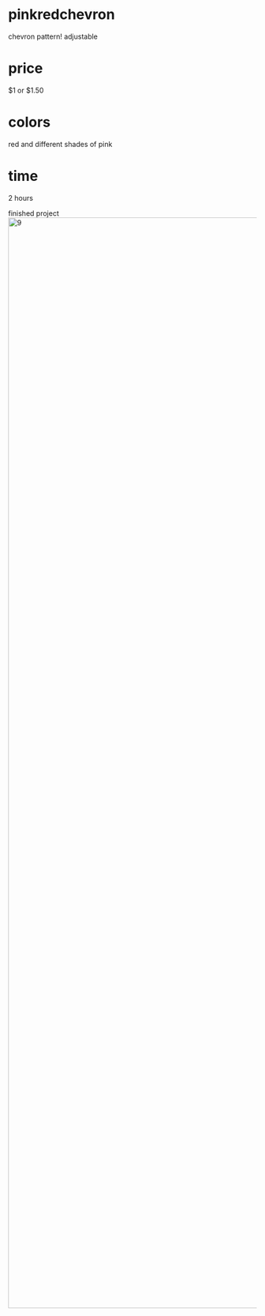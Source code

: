 # pinkredchevron

chevron pattern! adjustable

# price
$1 or $1.50

# colors
red and different shades of pink

# time
2 hours

finished project
<img width="2208" alt="9" src="https://github.com/user-attachments/assets/5439ff26-f868-4382-8996-01a3a96346d2">
